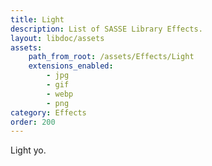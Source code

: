 ```yaml
---
title: Light
description: List of SASSE Library Effects.
layout: libdoc/assets
assets:
    path_from_root: /assets/Effects/Light
    extensions_enabled:
        - jpg
        - gif
        - webp
        - png
category: Effects
order: 200
---
```


Light yo.

